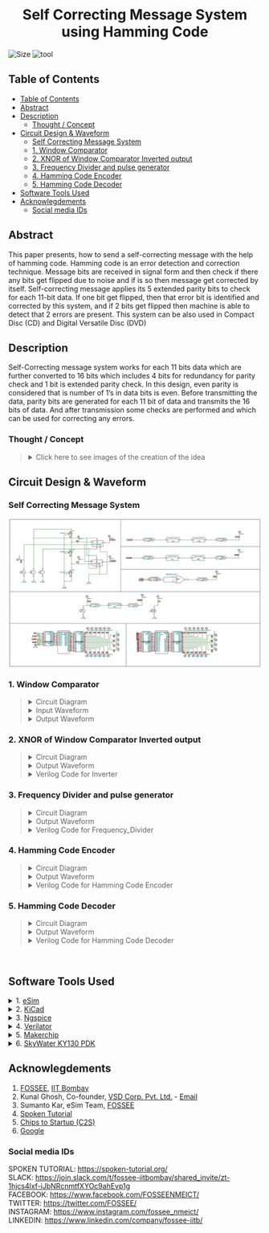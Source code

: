 <h1 align="center"> Self Correcting Message System<br>using Hamming Code </h1>

![Size](https://img.shields.io/github/repo-size/malivinayak/Self-Correcting-Message-System-using-Hamming-Code?color=blue)
![tool](https://img.shields.io/badge/Tools-eSim_&_sky130-28A745)

## Table of Contents
<!-- START doctoc generated TOC please keep comment here to allow auto update -->
<!-- DON'T EDIT THIS SECTION, INSTEAD RE-RUN doctoc TO UPDATE -->

- [Table of Contents](#table-of-contents)
- [Abstract](#abstract)
- [Description](#description)
  - [Thought / Concept](#thought--concept)
- [Circuit Design & Waveform](#circuit-design--waveform)
  - [Self Correcting Message System](#self-correcting-message-system)
  - [1. Window Comparator](#1-window-comparator)
  - [2. XNOR of Window Comparator Inverted output](#2-xnor-of-window-comparator-inverted-output)
  - [3. Frequency Divider and pulse generator](#3-frequency-divider-and-pulse-generator)
  - [4. Hamming Code Encoder](#4-hamming-code-encoder)
  - [5. Hamming Code Decoder](#5-hamming-code-decoder)
- [Software Tools Used](#software-tools-used)
- [Acknowlegdements](#acknowlegdements)
  - [Social media IDs](#social-media-ids)

<!-- END doctoc generated TOC please keep comment here to allow auto update -->

## Abstract
This paper presents, how to send a self-correcting message with the help of hamming code. Hamming code is an error detection and correction technique. Message bits are received in signal form and then check if there any bits get flipped due to noise and if is so then message get corrected by itself. Self-correcting message applies its 5 extended parity bits to check for each 11-bit data. If one bit get flipped, then that error bit is identified and corrected by this system, and if 2 bits get flipped then machine is able to detect that 2 errors are present. This system can be also used in Compact Disc (CD) and Digital Versatile Disc (DVD)

## Description
Self-Correcting message system works for each 11 bits data which are further converted to 16 bits which includes 4 bits for redundancy for parity check and 1 bit is extended parity check. In this design, even parity is considered that is number of 1’s in data bits is even. Before transmitting the data, parity bits are generated for each 11 bit of data and transmits the 16 bits of data. And after transmission some checks are performed and which can be used for correcting any errors. 

### Thought / Concept

> <details>	
> <summary> Click here to see images of the creation of the idea </summary>
> 
> <br>
> 1. <b>Extended Hamming Code Technique for (15+1,11)</b> <br>
> For creation of the algorithm or logic behind the Extended Hamming Code with 11 data bits and 4 parity bit checks on 11 data bits along with 1 one complete parity <b>matrix</b> approach is used
> <br>
>  <br>
> <img src="https://user-images.githubusercontent.com/66154908/194774606-10669579-76a4-459b-8940-5d5f279436c2.png" alt="Extended Hamming Code Technique for (15+1,11)" width="250" align="center">
> 
> <br>
> 
> 2. <b>Circuit Design Approach</b>
> <img align="center" src="https://user-images.githubusercontent.com/66154908/194774616-92ce7ac7-13a1-4ab9-8547-a67554d87fd2.png" alt="ircuit Design Approach" >
> 
> </details>	

## Circuit Design & Waveform

### Self Correcting Message System

<img align="center" src="./img/Circuit/Self%20Correcting%20Message%20System.jpg" alt="Image of Self Correcting Message System">


### 1. Window Comparator

> <details>	
  > <summary> Circuit Diagram </summary>
> 
> <img align="center" src="./img/Circuit/window%20comparator.jpg" alt="Window Comparator">
> 
> </details>
> 
> <details>	
  > <summary> Input Waveform </summary>
> 
> <img align="center" src="./img/Waveform/window%20comparator.svg" alt="Window Comparator">
> 
> </details>
> 
> <details>	
  > <summary> Output Waveform </summary>
> 
> <img align="center" src="./img/Waveform/window%20comparator%20Output.svg" alt="Window Comparator">
> 
> </details>
> 

### 2. XNOR of Window Comparator Inverted output

> <details>	
  > <summary> Circuit Diagram </summary>
> 
> <img align="center" src="./img/Circuit/xnor%20of%20WC%20INV%20output.jpg" alt="XNOR of Window Comparator output">
> 
> </details>
> 
> <details>	
  > <summary> Output Waveform </summary>
> 
> <img align="center" src="./img/Waveform/XNOR%20and%20WC%20INV%20output.svg" alt="XNOR of Window Comparator output">
> 
> </details>
> 
> <details>	
  > <summary> Verilog Code for Inverter</summary>
> 
> > [Click Here to see Program File](./self_correcting_message_system/vinayak_inverter.v)
> ```
> module vinayak_inverter(output Y, input A);
>    not (Y, A);
>endmodule
> ```
> 
> </details>

### 3. Frequency Divider and pulse generator

> <details>	
  > <summary> Circuit Diagram </summary>
> 
> <img align="center" src="./img/Circuit/Freq%20Divider%20and%20pulse%20generator.jpg" alt="Frequency Divider and pulse generator">
> 
> </details>
> 
> <details>	
>   <summary> Output Waveform </summary>
> 
> <img align="center" src="./img/Waveform/Freq%20Divider%208%20.svg" alt="Frequency Divider and pulse generator">
> 
> </details>
> 
> <details>	
  > <summary> Verilog Code for Frequency_Divider</summary>
> 
> > [Click Here to see Program File](./self_correcting_message_system/vinayak_frequency_divider.v)
> ```
> module vinayak_frequency_divider ( clk,out_clk );
> 
> output out_clk;
> 
> input clk ;
> 
> reg [2:0]m;
> 
> initial m = 0;
> 
> always @ (negedge (clk)) begin
 > m <= m + 1;
> end
> 
> assign out_clk = m[2];
> 
> endmodule
> ```
> 
> </details>

### 4. Hamming Code Encoder

> <details>	
>   <summary> Circuit Diagram </summary>
> 
> <img align="center" src="./img/Circuit/Hamming%20Code%20Encoder.jpg" alt="Hamming Code > Encoder">
> 
> </details>
> 
> <details>	
>   <summary> Output Waveform </summary>
> 
> <img align="center" src="./img/Waveform/Haming%20Encoder%20Output.svg" alt="Hamming Code Encoder">
> 
> </details>
> 
> <details>	
  > <summary> Verilog Code for Hamming Code Encoder</summary>
> 
> > [Click Here to see Program File](./self_correcting_message_system/vinayak_hamming_ecoder.v)
> ```
> module vinayak_hamming_ecoder(
>     input [10:0] data_in,
>     output [10:0] data_out,
>     output p0, output p1, output p2, output p3, output p4
>     );
>         
>     wire p_0,p_1,p_2,p_3,p_4;
>     
>     assign p_1 = data_in[0] ^ data_in[1] ^ data_in[3] ^ data_in[4] ^ data_in[6] ^ data_in[8] ^ data_in[10];
>     assign p_2 = data_in[0] ^ data_in[2] ^ data_in[3] ^ data_in[5] ^ data_in[6] ^ data_in[9] ^ data_in[10];
>     assign p_3 = data_in[1] ^ data_in[2] ^ data_in[3] ^ data_in[7] ^ data_in[8] ^ data_in[9] ^ data_in[10];
>     assign p_4 = data_in[4] ^ data_in[5] ^ data_in[6] ^ data_in[7] ^ data_in[8] ^ data_in[9] ^ data_in[10];
>     assign p_0 = data_in[0] ^ data_in[1] ^ data_in[2] ^ data_in[3] ^ data_in[4] ^ data_in[5] ^ data_in[6] ^ data_in[7] ^ data_in[8] ^ data_in[9] ^ data_in[10] ^ p_1 ^ p_2 ^ p_3 ^ p_4 ;
> 
>     assign data_out = {data_in};
>     assign p0 = p_0;
>     assign p1 = p_1;
>     assign p2 = p_2;
>     assign p3 = p_3;
>     assign p4 = p_4;
> endmodule
> ```
> 
> </details>

### 5. Hamming Code Decoder

> <details>	
> <summary> Circuit Diagram </summary>
> 
> <img align="center" src="./img/Circuit/Hamming%20Code%20Decoder.jpg" alt="Hamming Code Decoder">
> 
> </details>
> 
> <details>	
>  <summary> Output Waveform </summary>
> 
> <img align="center" src="./img/Waveform/Haming%20Decoder%20output.svg" alt="Hamming Code Decoder">
> 
> </details>
> 
> <details>	
  > <summary> Verilog Code for Hamming Code Decoder</summary>
> 
> > [Click Here to see Program File](./self_correcting_message_system/vinayak_hamming_decoder.v)
> ```
> module vinayak_hamming_decoder(
>     input [15:0] data_in,
>     output parity,
>     output [3:0] p,
>     output [10:0] data
>     );
> 
>     assign p[0] = data_in[1] ^ data_in[3] ^ data_in[5] ^ data_in[7] ^ data_in[9] ^ data_in[11]  ^ data_in[13]  ^ data_in[15];
>     assign p[1] = data_in[2] ^ data_in[3] ^ data_in[6] ^ data_in[7] ^ data_in[10] ^ data_in[11] ^ data_in[14] ^ data_in[15];
>     assign p[2] = data_in[4] ^ data_in[5] ^ data_in[6] ^ data_in[7] ^ data_in[12] ^ data_in[13] ^ data_in[14] ^ data_in[15];
>     assign p[3] = data_in[8] ^ data_in[9] ^ data_in[10] ^ data_in[11] ^ data_in[12] ^ data_in[13] ^ data_in[14] ^ data_in[15];
>     assign parity = data_in[0] ^ data_in[1] ^ data_in[2] ^ data_in[3] ^ data_in[4] ^ data_in[5] ^ data_in[6] ^ data_in[7] ^ data_in[8] ^ data_in[9] ^ data_in[10] ^ data_in[11] ^ data_in[12] ^ data_in[13] ^ data_in[14] ^ data_in[15];
>     
>     assign data[0] = data_in[3];
>     assign data[1] = data_in[5];
>     assign data[2] = data_in[6];
>     assign data[3] = data_in[7];
>     assign data[4] = data_in[9];
>     assign data[5] = data_in[10];
>     assign data[6] = data_in[11];
>     assign data[7] = data_in[12];
>     assign data[8] = data_in[13];
>     assign data[9] = data_in[14];
>     assign data[10] = data_in[15];
> 
> endmodule
> ```
> 
> </details>

<br>



## Software Tools Used


<details>	
 <summary> 1. <a href="https://esim.fossee.in/home">eSim</a> </summary>

> eSim is a free and open-sourced EDA tool for circuit design, simulation, analysis and PCB design. It is an integrated tool built using free/libre and open source software such as KiCad, Ngspice, Verilator, makerchip-app, sandpiper-saas and GHDL. eSim is released under GPL.
</details>

<details>	
<summary> 2.  <a href="https://www.kicad.org/">KiCad</a> </summary>

> KiCad's Schematic Editor supports everything from the most basic schematic to a complex hierarchical design with hundreds of sheets. It helps to create our own custom symbols or use some of the thousands found in the official KiCad library. We can verify our design with integrated SPICE simulator and electrical rules checker.
</details>

<details>	
<summary>  3. <a href="http://ngspice.sourceforge.net/">Ngspice </a>  </summary>

> Ngspice is a mixed-level/mixed-signal electronic circuit simulator. Ngspice implements three classes of analysis: nonlinear DC analyses, Nonlinear transient analyses, linear AC analyses.
</details>

<details>	
 <summary>  4. <a href="https://www.veripool.org/verilator/">Verilator </a>  </summary>

> Verilator is a free and open-source software tool which converts Verilog code to a cycle-accurate behavioral model in C++ or SystemC.
</details>

<details>	
 <summary>  5. <a href="https://www.makerchip.com/">Makerchip </a>  </summary>

> A web-based IDE that is used to design and simulate digital circuits using Verilog, and the language extension of Verilog, TL-Verilog.  
</details>

<details>	
 <summary> 6. <a href="https://skywater-pdk.rtfd.io/">SkyWater  KY130 PDK </a> </summary>

> The SkyWater Open Source PDK is a collaboration between Google and SkyWater Technology Foundry to provide a fully open source Process Design Kit and related resources, which can be used to create manufacturable designs at SkyWater’s facility.
</details>


## Acknowlegdements
1. [FOSSEE](https://fossee.in/), [IIT Bombay](http://iitb.ac.in/)
2. Kunal Ghosh, Co-founder, [VSD Corp. Pvt. Ltd.](https://www.vlsisystemdesign.com/) - [Email](kunalpghosh@gmail.com)
3. Sumanto Kar, eSim Team, [FOSSEE](https://fossee.in/)
4. [Spoken Tutorial](https://spoken-tutorial.org/)
5. [Chips to Startup (C2S)](https://www.c2s.gov.in/)
6. [Google](https://www.google.co.in/)

### Social media IDs
SPOKEN TUTORIAL: https://spoken-tutorial.org/ \
SLACK: https://join.slack.com/t/fossee-iitbombay/shared_invite/zt-1hjcs4lxf-iJbNRcnmtfXYOc9ahEvp1g \
FACEBOOK: https://www.facebook.com/FOSSEENMEICT/ \
TWITTER: https://twitter.com/FOSSEE/ \
INSTAGRAM: https://www.instagram.com/fossee_nmeict/ \
LINKEDIN: https://www.linkedin.com/company/fossee-iitb/
